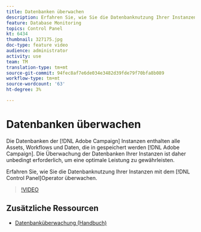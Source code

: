 ```yaml
---
title: Datenbanken überwachen
description: Erfahren Sie, wie Sie die Datenbanknutzung Ihrer Instanzen überwachen.
feature: Database Monitoring
topics: Control Panel
kt: 6434
thumbnail: 327175.jpg
doc-type: feature video
audience: administrator
activity: use
team: TM
translation-type: tm+mt
source-git-commit: 94fec8af7e6de034e3482d39fde79f70bfa8b089
workflow-type: tm+mt
source-wordcount: '63'
ht-degree: 3%

---
```



# Datenbanken überwachen

Die Datenbanken der [!DNL Adobe Campaign] Instanzen enthalten alle Assets, Workflows und Daten, die in gespeichert werden [!DNL Adobe Campaign]. Die Überwachung der Datenbanken Ihrer Instanzen ist daher unbedingt erforderlich, um eine optimale Leistung zu gewährleisten.

Erfahren Sie, wie Sie die Datenbanknutzung Ihrer Instanzen mit dem [!DNL Control Panel]Operator überwachen.

>[!VIDEO](https://video.tv.adobe.com/v/327175?quality=12)

## Zusätzliche Ressourcen

* [Datenbanküberwachung (Handbuch)](https://experienceleague.adobe.com/docs/control-panel/using/performance-monitoring/database-monitoring.html?lang=en#performance-monitoring)
